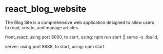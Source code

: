 # react_blog_website
The Blog Site is a comprehensive web application designed to allow users to read, create, and manage articles. 

front_react: using port 3000, to start, using: npm run start  ||   serve -s ./build, 

server: using port 8888, to start, using: npm start
